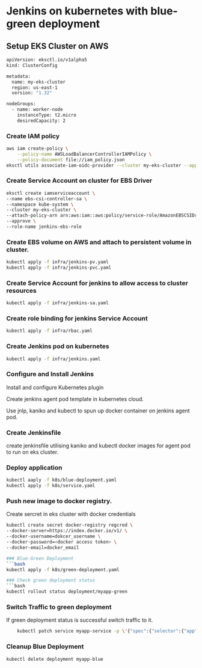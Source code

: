 # Jenkins on kubernetes with blue-green deployment
## Setup EKS Cluster on AWS
```bash
apiVersion: eksctl.io/v1alpha5
kind: ClusterConfig

metadata:
  name: my-eks-cluster
  region: us-east-1
  version: "1.32"

nodeGroups:
  - name: worker-node
    instanceType: t2.micro
    desiredCapacity: 2
```
### Create IAM policy
```bash
aws iam create-policy \
    --policy-name AWSLoadBalancerControllerIAMPolicy \
    --policy-document file://iam_policy.json
eksctl utils associate-iam-oidc-provider --cluster my-eks-cluster --approve
```

### Create Service Account on cluster for EBS Driver
```bash
eksctl create iamserviceaccount \
--name ebs-csi-controller-sa \
--namespace kube-system \
--cluster my-eks-cluster \
--attach-policy-arn arn:aws:iam::aws:policy/service-role/AmazonEBSCSIDriverPolicy \
--approve \
--role-name jenkins-ebs-role
```
### Create EBS volume on AWS and attach to persistent volume in cluster.
```bash
kubectl apply -f infra/jenkins-pv.yaml
kubectl apply -f infra/jenkins-pvc.yaml
```

### Create Service Account for jenkins to allow access to cluster resources
```bash
kubectl apply -f infra/jenkins-sa.yaml
```

### Create role binding for jenkins Service Account
```bash
kubectl apply -f infra/rbac.yaml
```

### Create Jenkins pod on kubernetes 
```bash
kubectl apply -f infra/jenkins.yaml
```
### Configure and Install Jenkins

Install and configure Kubernetes plugin

Create jenkins agent pod template in kubernetes cloud.

Use jnlp, kaniko and kubectl to spun up docker container on jenkins agent pod.

### Create Jenkinsfile 
create jenkinsfile utilising kaniko and kubectl docker images for agent pod to run on eks cluster.

### Deploy application 
```bash
kubectl aaply -f k8s/blue-deployment.yaml
kubectl apply -f k8s/service.yaml
```
### Push new image to docker registry.
Create sercret in eks cluster with docker credentials
```bash 
kubectl create secret docker-registry regcred \
--docker-server=https://index.docker.io/v1/ \
--docker-username=dokcer_username \
--docker-password=<docker access token> \
--docker-email=docker_email

### Blue-Green Deployment 
```bash
kubectl apply -f k8s/green-deployment.yaml

### Check green deployment status
```bash
kubectl rollout status deployment/myapp-green
```
       
### Switch Traffic to green deployment 
If green deployment status is successful switch traffic to it.
```bash 
    kubectl patch service myapp-service -p \'{"spec":{"selector":{"app":"myapp-green"}}}\'
```
### Cleanup Blue Deployment 
```bash
kubectl delete deployment myapp-blue
```




